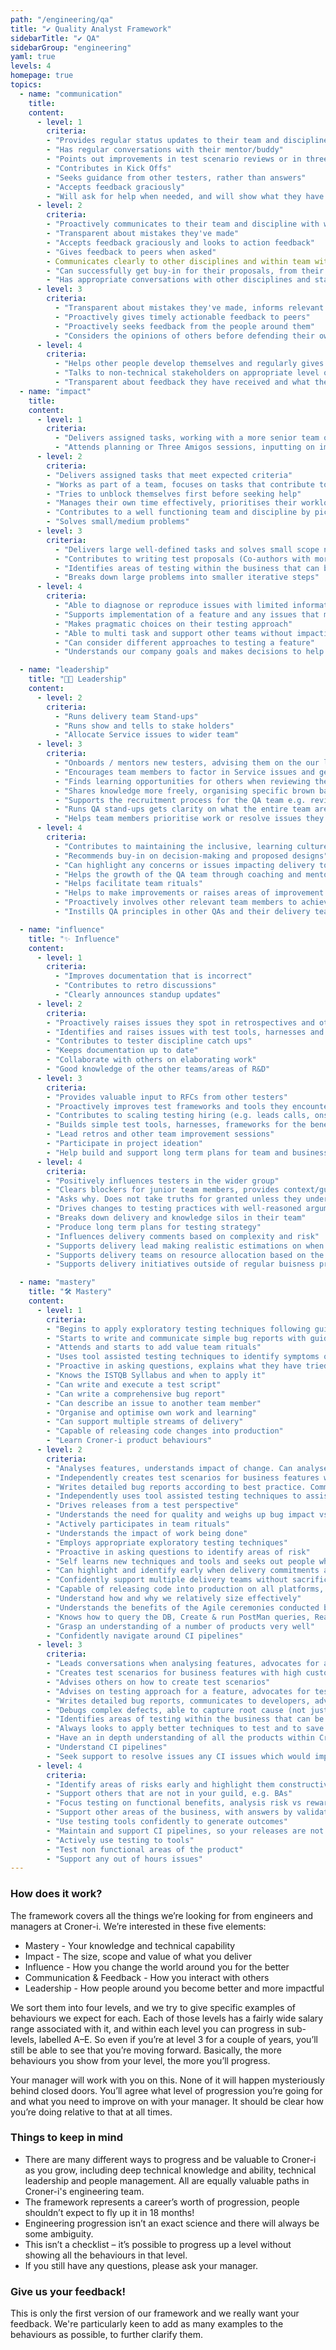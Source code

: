 ```yaml
---
path: "/engineering/qa"
title: "✔️ Quality Analyst Framework"
sidebarTitle: "✔️ QA"
sidebarGroup: "engineering"
yaml: true
levels: 4
homepage: true
topics:
  - name: "communication"
    title:
    content:
      - level: 1
        criteria:
        - "Provides regular status updates to their team and discipline"
        - "Has regular conversations with their mentor/buddy"
        - "Points out improvements in test scenario reviews or in three amigo sessions"
        - "Contributes in Kick Offs"
        - "Seeks guidance from other testers, rather than answers"
        - "Accepts feedback graciously"
        - "Will ask for help when needed, and will show what they have tried for themselves"
      - level: 2
        criteria:
        - "Proactively communicates to their team and discipline with what they are working on, why they are doing it, how it's going and when they need help"
        - "Transparent about mistakes they've made"
        - "Accepts feedback graciously and looks to action feedback"
        - "Gives feedback to peers when asked"
        - Communicates clearly to other disciplines and within team with little need for clarification
        - "Can successfully get buy-in for their proposals, from their team"
        - "Has appropriate conversations with other disciplines and stakeholders during a ticket lifecycle"
      - level: 3
        criteria:
          - "Transparent about mistakes they've made, informs relevant people as soon as possible."
          - "Proactively gives timely actionable feedback to peers"
          - "Proactively seeks feedback from the people around them"
          - "Considers the opinions of others before defending their own"
      - level: 4
        criteria:
          - "Helps other people develop themselves and regularly gives insightful, useful feedback to those around them"
          - "Talks to non-technical stakeholders on appropriate level of abstraction"
          - "Transparent about feedback they have received and what they are going to do differently"
  - name: "impact"
    title:
    content:
      - level: 1
        criteria:
          - "Delivers assigned tasks, working with a more senior team or discipline member, and able to take feedback to improve their work"
          - "Attends planning or Three Amigos sessions, inputting on improving quality early and can identify simple risks"
      - level: 2
        criteria:
        - "Delivers assigned tasks that meet expected criteria"
        - "Works as part of a team, focuses on tasks that contribute to team goals"
        - "Tries to unblock themselves first before seeking help"
        - "Manages their own time effectively, prioritises their workload well, on time for meetings, aware when blocking others and unblocks"
        - "Contributes to a well functioning team and discipline by picking ups tasks that need to be done to unblock.  Pairs with others if unable to complete task alone"
        - "Solves small/medium problems"
      - level: 3
        criteria:
          - "Delivers large well-defined tasks and solves small scope not-well-defined problems"
          - "Contributes to writing test proposals (Co-authors with more experienced Engineer)"
          - "Identifies areas of testing within the business that can be improved and suggests improvements"
          - "Breaks down large problems into smaller iterative steps"
      - level: 4
        criteria:
          - "Able to diagnose or reproduce issues with limited information"
          - "Supports implementation of a feature and any issues that may arise from it"
          - "Makes pragmatic choices on their testing approach"
          - "Able to multi task and support other teams without impacting quality"
          - "Can consider different approaches to testing a feature"
          - "Understands our company goals and makes decisions to help support the bigger picture"

  - name: "leadership"
    title: "👩‍💼 Leadership"
    content:
      - level: 2
        criteria:
          - "Runs delivery team Stand-ups"
          - "Runs show and tells to stake holders"
          - "Allocate Service issues to wider team"
      - level: 3
        criteria:
          - "Onboards / mentors new testers, advising them on the our learning culture"
          - "Encourages team members to factor in Service issues and gets them resolved"
          - "Finds learning opportunities for others when reviewing their work and follows it up"
          - "Shares knowledge more freely, organising specific brown bags or workshops"
          - "Supports the recruitment process for the QA team e.g. reviewing CVs, attending interviews, feedback on candidates"
          - "Runs QA stand-ups gets clarity on what the entire team are working on"
          - "Helps team members prioritise work or resolve issues they may have"
      - level: 4
        criteria:
          - "Contributes to maintaining the inclusive, learning culture in their team, helping new joiners"
          - "Recommends buy-in on decision-making and proposed designs"
          - "Can highlight any concerns or issues impacting delivery to senior stakeholders" 
          - "Helps the growth of the QA team through coaching and mentoring"
          - "Helps facilitate team rituals"
          - "Helps to make improvements or raises areas of improvement to benefit the team"
          - "Proactively involves other relevant team members to achieve a goal"
          - "Instills QA principles in other QAs and their delivery team"

  - name: "influence"
    title: "✨ Influence"
    content:
      - level: 1
        criteria:
          - "Improves documentation that is incorrect"
          - "Contributes to retro discussions"
          - "Clearly announces standup updates"
      - level: 2
        criteria:
        - "Proactively raises issues they spot in retrospectives and other team improvement sessions"
        - "Identifies and raises issues with test tools, harnesses and frameworks used"
        - "Contributes to tester discipline catch ups"
        - "Keeps documentation up to date"
        - "Collaborate with others on elaborating work"
        - "Good knowledge of the other teams/areas of R&D"
      - level: 3
        criteria:
        - "Provides valuable input to RFCs from other testers"
        - "Proactively improves test frameworks and tools they encounter, 'this doesn't make sense, I'm going to do something about it'"
        - "Contributes to scaling testing hiring (e.g. leads calls, onsite interviews)"
        - "Builds simple test tools, harnesses, frameworks for the benefit of all testers"
        - "Lead retros and other team improvement sessions"
        - "Participate in project ideation"
        - "Help build and support long term plans for team and business"
      - level: 4
        criteria:
        - "Positively influences testers in the wider group"
        - "Clears blockers for junior team members, provides context/guidance, or knows how to escalate"
        - "Asks why. Does not take truths for granted unless they understand exactly where they are coming from (especially with regards to regulation, compliance, etc)"
        - "Drives changes to testing practices with well-reasoned arguments and a 'strong opinion, weakly held' mentality"
        - "Breaks down delivery and knowledge silos in their team"
        - "Produce long term plans for testing strategy"
        - "Influences delivery comments based on complexity and risk"
        - "Supports delivery lead making realistic estimations on when features will be released"
        - "Supports delivery teams on resource allocation based on the strength of the team and their personalities"
        - "Supports delivery initiatives outside of regular buisness prioritisation"

  - name: "mastery"
    title: "🛠️ Mastery"
    content:
      - level: 1
        criteria:
        - "Begins to apply exploratory testing techniques following guidance and training materials"
        - "Starts to write and communicate simple bug reports with guidance"
        - "Attends and starts to add value team rituals"
        - "Uses tool assisted testing techniques to identify symptoms of bugs"
        - "Proactive in asking questions, explains what they have tried so far and why that hasn’t worked"
        - "Knows the ISTQB Syllabus and when to apply it"
        - "Can write and execute a test script"
        - "Can write a comprehensive bug report"
        - "Can describe an issue to another team member"
        - "Organise and optimise own work and learning"
        - "Can support multiple streams of delivery"
        - "Capable of releasing code changes into production"
        - "Learn Croner-i product behaviours"
      - level: 2
        criteria:
        - "Analyses features, understands impact of change. Can analyse what areas will be affected by a change"
        - "Independently creates test scenarios for business features with high customer visibility and medium business risk"
        - "Writes detailed bug reports according to best practice. Communicates clearly to the engineers with little need for clarification"
        - "Independently uses tool assisted testing techniques to assist in determining a bug’s root cause, e.g. Kibana, Webtools, console logs"
        - "Drives releases from a test perspective"
        - "Understands the need for quality and weighs up bug impact vs feature impact to assist release decisions"
        - "Actively participates in team rituals"
        - "Understands the impact of work being done"
        - "Employs appropriate exploratory testing techniques"
        - "Proactive in asking questions to identify areas of risk"
        - "Self learns new techniques and tools and seeks out people who can assist them"
        - "Can highlight and identify early when delivery commitments are slipping"
        - "Confidently support multiple delivery teams without sacrificing quality"
        - "Capable of releasing code into production on all platforms, web and mobile"
        - "Understand how and why we relatively size effectively"
        - "Understands the benefits of the Agile ceremonies conducted by the team and business"
        - "Knows how to query the DB, Create & run PostMan queries, Read and understand console outputs and error logs"
        - "Grasp an understanding of a number of products very well"
        - "Confidently navigate around CI pipelines"
      - level: 3
        criteria:
        - "Leads conversations when analysing features, advocates for acceptance criteria to be included (Example: advocates for accessibility acceptance criteria to be included in a front-end story)"
        - "Creates test scenarios for business features with high customer visibility and high business risk."
        - "Advises others on how to create test scenarios"
        - "Advises on testing approach for a feature, advocates for testing lower down the test pyramid (Example: pushes testing of some acceptance criteria down into the unit tests, works with developers to help that happen)"
        - "Writes detailed bug reports, communicates to developers, advocates for fixes, contributes to defining best practice"
        - "Debugs complex defects, able to capture root cause (not just symptoms)"
        - "Identifies areas of testing within the business that can be improved and suggests improvements"
        - "Always looks to apply better techniques to test and to save on manual effort"
        - "Have an in depth understanding of all the products within Croner-i"
        - "Understand CI pipelines"
        - "Seek support to resolve issues any CI issues which would impact your release"
      - level: 4
        criteria:
        - "Identify areas of risks early and highlight them constructively"
        - "Support others that are not in your guild, e.g. BAs"
        - "Focus testing on functional benefits, analysis risk vs reward"
        - "Support other areas of the business, with answers by validating assumptions quickly"
        - "Use testing tools confidently to generate outcomes"
        - "Maintain and support CI pipelines, so your releases are not impacted"
        - "Actively use testing to tools"
        - "Test non functional areas of the product"
        - "Support any out of hours issues"
---
```


### How does it work?
The framework covers all the things we’re looking for from engineers and managers at Croner-i.
We’re interested in these five elements:
- Mastery - Your knowledge and technical capability
- Impact - The size, scope and value of what you deliver
- Influence - How you change the world around you for the better
- Communication & Feedback - How you interact with others
- Leadership - How people around you become better and more impactful

We sort them into four levels, and we try to give specific examples of behaviours we expect for each. Each of those levels has a fairly wide salary range associated with it, and within each level you can progress in sub-levels, labelled A–E. So even if you’re at level 3 for a couple of years, you’ll still be able to see that you’re moving forward. Basically, the more behaviours you show from your level, the more you’ll progress.

Your manager will work with you on this. None of it will happen mysteriously behind closed doors. You’ll agree what level of progression you’re going for and what you need to improve on with your manager. It should be clear how you’re doing relative to that at all times.

### Things to keep in mind
- There are many different ways to progress and be valuable to Croner-i as you grow, including deep technical knowledge and ability, technical leadership and people management. All are equally valuable paths in Croner-i's engineering team.
- The framework represents a career’s worth of progression, people shouldn’t expect to fly up it in 18 months!
- Engineering progression isn’t an exact science and there will always be some ambiguity.
- This isn’t a checklist – it’s possible to progress up a level without showing all the behaviours in that level.
- If you still have any questions, please ask your manager.

### Give us your feedback!
This is only the first version of our framework and we really want your feedback.
We're particularly keen to add as many examples to the behaviours as possible, to further clarify them.